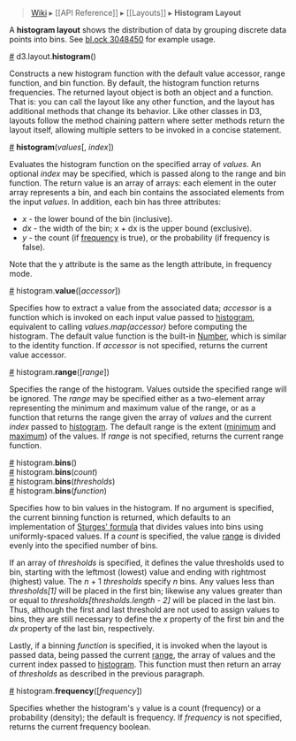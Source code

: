 > [Wiki](Home) ▸ [[API Reference]] ▸ [[Layouts]] ▸ **Histogram Layout**

A **histogram layout** shows the distribution of data by grouping discrete data points into bins. See [bl.ock 3048450](http://bl.ocks.org/mbostock/3048450) for example usage.

<a name="histogram" href="Histogram-Layout#histogram">#</a> d3.layout.<b>histogram</b>()

Constructs a new histogram function with the default value accessor, range function, and bin function. By default, the histogram function returns frequencies. The returned layout object is both an object and a function. That is: you can call the layout like any other function, and the layout has additional methods that change its behavior. Like other classes in D3, layouts follow the method chaining pattern where setter methods return the layout itself, allowing multiple setters to be invoked in a concise statement.

<a name="_histogram" href="Histogram-Layout#_histogram">#</a> <b>histogram</b>(<i>values</i>[, <i>index</i>])

Evaluates the histogram function on the specified array of *values*. An optional *index* may be specified, which is passed along to the range and bin function. The return value is an array of arrays: each element in the outer array represents a bin, and each bin contains the associated elements from the input *values*. In addition, each bin has three attributes:

* *x* - the lower bound of the bin (inclusive).
* *dx* - the width of the bin; x + dx is the upper bound (exclusive).
* *y* - the count (if [frequency](Histogram-Layout#frequency) is true), or the probability (if frequency is false).

Note that the y attribute is the same as the length attribute, in frequency mode.

<a name="value" href="Histogram-Layout#value">#</a> histogram.<b>value</b>([<i>accessor</i>])

Specifies how to extract a value from the associated data; *accessor* is a function which is invoked on each input value passed to [histogram](Histogram-Layout#_histogram), equivalent to calling *values.map(accessor)* before computing the histogram. The default value function is the built-in [Number](https://developer.mozilla.org/en/JavaScript/Reference/Global_Objects/Number), which is similar to the identity function. If *accessor* is not specified, returns the current value accessor.

<a name="range" href="Histogram-Layout#range">#</a> histogram.<b>range</b>([<i>range</i>])

Specifies the range of the histogram. Values outside the specified range will be ignored. The *range* may be specified either as a two-element array representing the minimum and maximum value of the range, or as a function that returns the range given the array of *values* and the current *index* passed to [histogram](Histogram-Layout#_histogram). The default range is the extent ([minimum](Arrays#d3_min) and [maximum](Arrays#d3_max)) of the values. If *range* is not specified, returns the current range function.

<a name="bins" href="Histogram-Layout#bins">#</a> histogram.<b>bins</b>()
<br><a name="bins" href="Histogram-Layout#bins">#</a> histogram.<b>bins</b>(<i>count</i>)
<br><a name="bins" href="Histogram-Layout#bins">#</a> histogram.<b>bins</b>(<i>thresholds</i>)
<br><a name="bins" href="Histogram-Layout#bins">#</a> histogram.<b>bins</b>(<i>function</i>)

Specifies how to bin values in the histogram. If no argument is specified, the current binning function is returned, which defaults to an implementation of [Sturges' formula](http://en.wikipedia.org/wiki/Histogram) that divides values into bins using uniformly-spaced values. If a *count* is specified, the value [range](#range) is divided evenly into the specified number of bins.

If an array of *thresholds* is specified, it defines the value thresholds used to bin, starting with the leftmost (lowest) value and ending with rightmost (highest) value. The *n* + 1 *thresholds* specify *n* bins. Any values less than <i>thresholds[1]</i> will be placed in the first bin; likewise any values greater than or equal to <i>thresholds[thresholds.length - 2]</i> will be placed in the last bin. Thus, although the first and last threshold are not used to assign values to bins, they are still necessary to define the *x* property of the first bin and the *dx* property of the last bin, respectively.

Lastly, if a binning *function* is specified, it is invoked when the layout is passed data, being passed the current [range](Histogram-Layout#range), the array of values and the current index passed to [histogram](Histogram-Layout#_histogram). This function must then return an array of *thresholds* as described in the previous paragraph.

<a name="frequency" href="Histogram-Layout#frequency">#</a> histogram.<b>frequency</b>([<i>frequency</i>])

Specifies whether the histogram's `y` value is a count (frequency) or a probability (density); the default is frequency. If *frequency* is not specified, returns the current frequency boolean.